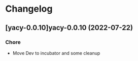 # Changelog



## [yacy-0.0.10]yacy-0.0.10 (2022-07-22)

### Chore

- Move Dev to incubator and some cleanup
  
  